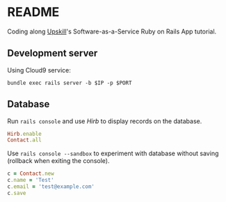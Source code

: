 # README

Coding along [Upskill](http://upskillcourses.com)'s Software-as-a-Service Ruby on Rails App tutorial.

## Development server

Using Cloud9 service:

```
bundle exec rails server -b $IP -p $PORT 
```

## Database

Run `rails console` and use *Hirb* to display records on the database.

~~~ruby
Hirb.enable
Contact.all
~~~

Use `rails console --sandbox` to experiment with database without saving (rollback when exiting the console).

~~~ruby
c = Contact.new
c.name = 'Test'
c.email = 'test@example.com'
c.save
~~~
